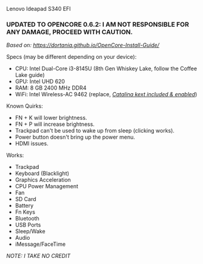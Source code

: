Lenovo Ideapad S340 EFI

### UPDATED TO OPENCORE 0.6.2: I AM NOT RESPONSIBLE FOR ANY DAMAGE, PROCEED WITH CAUTION.

*Based on: https://dortania.github.io/OpenCore-Install-Guide/*

Specs (may be different depending on your device):
  - CPU: Intel Dual-Core i3-8145U (8th Gen Whiskey Lake, follow the Coffee Lake guide)
  - GPU: Intel UHD 620
  - RAM: 8 GB 2400 MHz DDR4
  - WiFi: Intel Wireless-AC 9462 (replace, *[Catalina kext included & enabled](https://github.com/OpenIntelWireless/itlwm)*)

Known Quirks:
  - FN + K will lower brightness.
  - FN + P will increase brightness.
  - Trackpad can't be used to wake up from sleep (clicking works).
  - Power button doesn't bring up the power menu.
  - HDMI issues.

Works:  
  - Trackpad
  - Keyboard (Blacklight)
  - Graphics Acceleration
  - CPU Power Management
  - Fan
  - SD Card
  - Battery
  - Fn Keys
  - Bluetooth
  - USB Ports
  - Sleep/Wake
  - Audio
  - iMessage/FaceTime

*NOTE: I TAKE NO CREDIT*